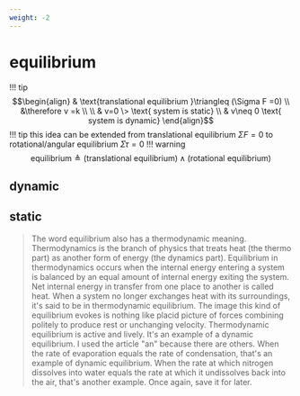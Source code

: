 ```yaml
---
weight: -2
---
```


# equilibrium
!!! tip
	$$\begin{align}
	 & \text{translational equilibrium }\triangleq (\Sigma F =0)  \\
     &\therefore v =k \\ \\
	 & v=0 \> \text{ system is static} \\
	 & v\neq 0  \text{ system is dynamic}
	\end{align}$$
!!! tip
	this idea can be extended from translational equilibrium $\Sigma F = 0$ to rotational/angular equilibrium $\Sigma\tau=0$
!!! warning
$$\text{equilibrium}\triangleq \text{(translational equilibrium)} \land \text{(rotational equilibrium)}$$
## dynamic


## static




> The word equilibrium also has a thermodynamic meaning. Thermodynamics is the branch of physics that treats heat (the thermo part) as another form of energy (the dynamics part). Equilibrium in thermodynamics occurs when the internal energy entering a system is balanced by an equal amount of internal energy exiting the system. Net internal energy in transfer from one place to another is called heat. When a system no longer exchanges heat with its surroundings, it's said to be in thermodynamic equilibrium. The image this kind of equilibrium evokes is nothing like placid picture of forces combining politely to produce rest or unchanging velocity. Thermodynamic equilibrium is active and lively. It's an example of a dynamic equilibrium. I used the article "an" because there are others. When the rate of evaporation equals the rate of condensation, that's an example of dynamic equilibrium. When the rate at which nitrogen dissolves into water equals the rate at which it undissolves back into the air, that's another example. Once again, save it for later.